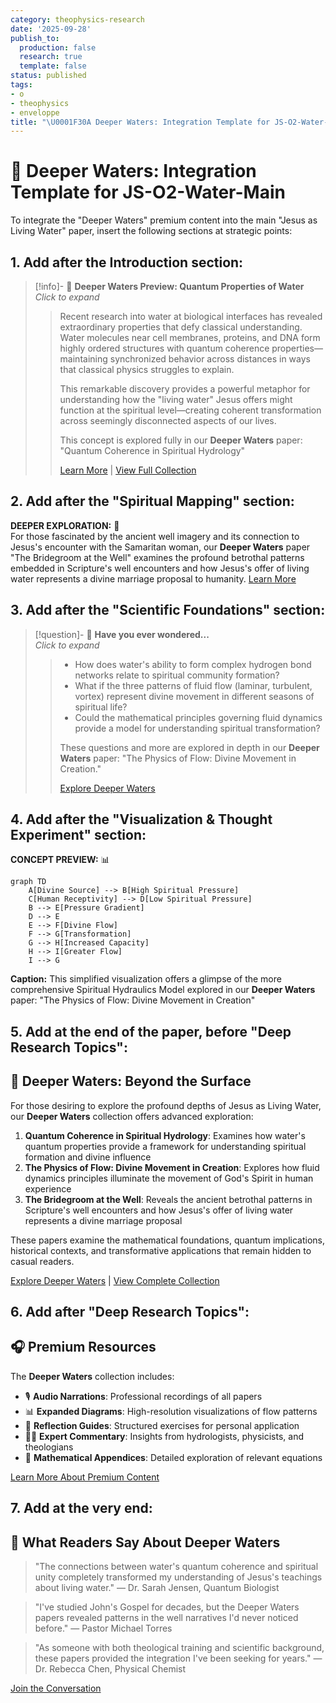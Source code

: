 ```yaml
---
category: theophysics-research
date: '2025-09-28'
publish_to:
  production: false
  research: true
  template: false
status: published
tags:
- o
- theophysics
- enveloppe
title: "\U0001F30A Deeper Waters: Integration Template for JS-O2-Water-Main"
---
```

   
# 🌊 Deeper Waters: Integration Template for JS-O2-Water-Main   
   
To integrate the "Deeper Waters" premium content into the main "Jesus as Living Water" paper, insert the following sections at strategic points:   
   
## 1. Add after the Introduction section:   
   
> [!info]- 🌊 **Deeper Waters Preview: Quantum Properties of Water**     
> _Click to expand_   
>    
> > Recent research into water at biological interfaces has revealed extraordinary properties that defy classical understanding. Water molecules near cell membranes, proteins, and DNA form highly ordered structures with quantum coherence properties—maintaining synchronized behavior across distances in ways that classical physics struggles to explain.   
> >    
> > This remarkable discovery provides a powerful metaphor for understanding how the "living water" Jesus offers might function at the spiritual level—creating coherent transformation across seemingly disconnected aspects of our lives.   
> >    
> > This concept is explored fully in our **Deeper Waters** paper: "Quantum Coherence in Spiritual Hydrology"   
> >    
> > [Learn More](Deeper%2520Waters%2520Integration.md##) | [View Full Collection](Deeper%2520Waters%2520Integration.md.md##)   
   
## 2. Add after the "Spiritual Mapping" section:   
   
**DEEPER EXPLORATION:** 🌊   
For those fascinated by the ancient well imagery and its connection to Jesus's encounter with the Samaritan woman, our **Deeper Waters** paper "The Bridegroom at the Well" examines the profound betrothal patterns embedded in Scripture's well encounters and how Jesus's offer of living water represents a divine marriage proposal to humanity. [Learn More](Deeper%2520Waters%2520Integration.md##)   
   
## 3. Add after the "Scientific Foundations" section:   
   
> [!question]- 🤔 **Have you ever wondered...**     
> _Click to expand_   
>    
> > - How does water's ability to form complex hydrogen bond networks relate to spiritual community formation?   
> > - What if the three patterns of fluid flow (laminar, turbulent, vortex) represent divine movement in different seasons of spiritual life?   
> > - Could the mathematical principles governing fluid dynamics provide a model for understanding spiritual transformation?   
> >    
> > These questions and more are explored in depth in our **Deeper Waters** paper: "The Physics of Flow: Divine Movement in Creation."   
> >    
> > [Explore Deeper Waters](Deeper%2520Waters%2520Integration.md.md.md.md##)   
   
## 4. Add after the "Visualization & Thought Experiment" section:   
   
**CONCEPT PREVIEW:** 📊   
```mermaid
graph TD
    A[Divine Source] --> B[High Spiritual Pressure]
    C[Human Receptivity] --> D[Low Spiritual Pressure]
    B --> E[Pressure Gradient]
    D --> E
    E --> F[Divine Flow]
    F --> G[Transformation]
    G --> H[Increased Capacity]
    H --> I[Greater Flow]
    I --> G
```
   
   
**Caption:** This simplified visualization offers a glimpse of the more comprehensive Spiritual Hydraulics Model explored in our **Deeper Waters** paper: "The Physics of Flow: Divine Movement in Creation"   
   
## 5. Add at the end of the paper, before "Deep Research Topics":   
   
## 🌊 Deeper Waters: Beyond the Surface   
   
For those desiring to explore the profound depths of Jesus as Living Water, our **Deeper Waters** collection offers advanced exploration:   
   
1. **Quantum Coherence in Spiritual Hydrology**: Examines how water's quantum properties provide a framework for understanding spiritual formation and divine influence   
2. **The Physics of Flow: Divine Movement in Creation**: Explores how fluid dynamics principles illuminate the movement of God's Spirit in human experience   
3. **The Bridegroom at the Well**: Reveals the ancient betrothal patterns in Scripture's well encounters and how Jesus's offer of living water represents a divine marriage proposal   
   
These papers examine the mathematical foundations, quantum implications, historical contexts, and transformative applications that remain hidden to casual readers.   
   
[Explore Deeper Waters](Deeper%2520Waters%2520Integration.md.md.md.md##) | [View Complete Collection](Deeper%2520Waters%2520Integration.md.md.md.md.md.md##)   
   
## 6. Add after "Deep Research Topics":   
   
## 🎧 Premium Resources   
   
The **Deeper Waters** collection includes:   
   
   
- 🎙️ **Audio Narrations**: Professional recordings of all papers   
- 📊 **Expanded Diagrams**: High-resolution visualizations of flow patterns   
- 📝 **Reflection Guides**: Structured exercises for personal application   
- 👨‍🏫 **Expert Commentary**: Insights from hydrologists, physicists, and theologians   
- 🧮 **Mathematical Appendices**: Detailed exploration of relevant equations   
   
[Learn More About Premium Content](Deeper%2520Waters%2520Integration.md.md.md.md.md.md.md##)   
   
## 7. Add at the very end:   
   
## 💬 What Readers Say About Deeper Waters   
   
> "The connections between water's quantum coherence and spiritual unity completely transformed my understanding of Jesus's teachings about living water." — Dr. Sarah Jensen, Quantum Biologist   
   
> "I've studied John's Gospel for decades, but the Deeper Waters papers revealed patterns in the well narratives I'd never noticed before." — Pastor Michael Torres   
   
> "As someone with both theological training and scientific background, these papers provided the integration I've been seeking for years." — Dr. Rebecca Chen, Physical Chemist   
   
[Join the Conversation](Deeper%2520Waters%2520Integration.md.md.md.md.md.md.md.md##)
